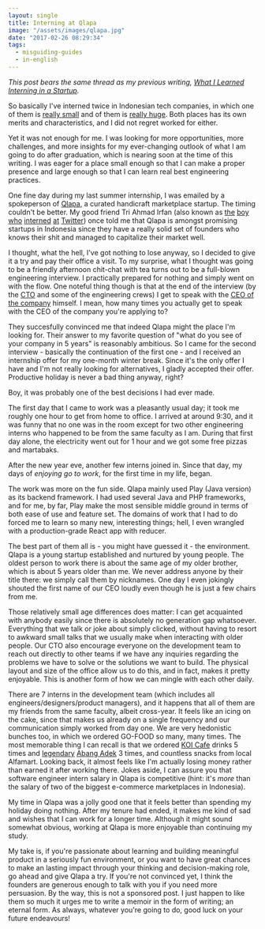 ```yaml
---
layout: single
title: Interning at Qlapa
image: "/assets/images/qlapa.jpg"
date: "2017-02-26 08:29:34"
tags:
  - misguiding-guides
  - in-english
---
```


_This post bears the same thread as my previous writing, [What I Learned Interning in a Startup](/2015/07/26/what-i-learned-interning-in-a-startup.html)._

So basically I've interned twice in Indonesian tech companies, in which one of them is [really small](https://www.trustklik.com/) and of them is [really huge](https://www.traveloka.com/). Both places has its own merits and characteristics, and I did not regret worked for either.

Yet it was not enough for me. I was looking for more opportunities, more challenges, and more insights for my ever-changing outlook of what I am going to do after graduation, which is nearing soon at the time of this writing. I was eager for a place small enough so that I can make a proper presence and large enough so that I can learn real best engineering practices.

One fine day during my last summer internship, I was emailed by a spokeperson of [Qlapa](https://qlapa.com/), a curated handicraft marketplace startup. The timing couldn't be better. My good friend Tri Ahmad Irfan (also known as [the][] [boy][] [who][] [interned][] [at][] [Twitter][]) once told me that Qlapa is amongst promising startups in Indonesia since they have a really solid set of founders who knows their shit and managed to capitalize their market well.

I thought, what the hell, I've got nothing to lose anyway, so I decided to give it a try and pay their office a visit. To my surprise, what I thought was going to be a friendly afternoon chit-chat with tea turns out to be a full-blown engineering interview. I practically prepared for nothing and simply went on with the flow. One noteful thing though is that at the end of the interview (by the [CTO](https://id.linkedin.com/in/fransiskusx) and some of the engineering crews) I get to speak with the [CEO of the company](https://id.linkedin.com/in/bennyfajarai) himself. I mean, how many times you actually get to speak with the CEO of the company you're applying to?

They succesfully convinced me that indeed Qlapa might the place I'm looking for. Their answer to my favorite question of "what do you see of your company in 5 years" is reasonably ambitious. So I came for the second interview - basically the continuation of the first one - and I received an internship offer for my one-month winter break. Since it's the only offer I have and I'm not really looking for alternatives, I gladly accepted their offer. Productive holiday is never a bad thing anyway, right?

Boy, it was probably one of the best decisions I had ever made.

The first day that I came to work was a pleasantly usual day; it took me roughly one hour to get from home to office. I arrived at around 9:30, and it was funny that no one was in the room except for two other engineering interns who happened to be from the same faculty as I am. During that first day alone, the electricity went out for 1 hour and we got some free pizzas and martabaks.

After the new year eve, another few interns joined in. Since that day, my days of _enjoying go to work_, for the first time in my life, began.

The work was more on the fun side. Qlapa mainly used Play (Java version) as its backend framework. I had used several Java and PHP frameworks, and for me, by far, Play make the most sensible middle ground in terms of both ease of use and feature set. The domains of work that I had to do forced me to learn so many new, interesting things; hell, I even wrangled with a production-grade React app with reducer.

The best part of them all is - you might have guessed it - the environment. Qlapa is a young startup established and nurtured by young people. The oldest person to work there is about the same age of my older brother, which is about 5 years older than me. We never address anyone by their title there: we simply call them by nicknames. One day I even jokingly shouted the first name of our CEO loudly even though he is just a few chairs from me.

Those relatively small age differences does matter: I can get acquainted with anybody easily since there is absolutely no generation gap whatsoever. Everything that we talk or joke about simply clicked, without having to resort to awkward small talks that we usually make when interacting with older people. Our CTO also encourage everyone on the development team to reach out directly to other teams if we have any inquiries regarding the problems we have to solve or the solutions we want to build. The physical layout and size of the office allow us to do this, and in fact, makes it pretty enjoyable. This is another form of how we can mingle with each other daily.

There are 7 interns in the development team (which includes all engineers/designers/product managers), and it happens that all of them are my friends from the same faculty, albeit cross-year. It feels like an icing on the cake, since that makes us already on a single frequency and our communication simply worked from day one. We are very hedonistic bunches too, in which we ordered GO-FOOD so many, many times. The most memorable thing I can recall is that we ordered [KOI Cafe](https://www.zomato.com/id/jakarta/koi-cafe-penjaringan/menu) drinks 5 times and [legendary](http://citizen6.liputan6.com/read/2587923/penggila-mie-dunia-kapok-makan-mie-di-warung-indonesia-kenapa) [Abang Adek](https://www.zomato.com/id/jakarta/abang-adek-tomang/menu) 3 times, and countless snacks from local Alfamart. Looking back, it almost feels like I'm actually losing money rather than earned it after working there. Jokes aside, I can assure you that software engineer intern salary in Qlapa is competitive (hint: it's _more_ than the salary of two of the biggest e-commerce marketplaces in Indonesia).

My time in Qlapa was a jolly good one that it feels better than spending my holiday doing nothing. After my tenure had ended, it makes me kind of sad and wishes that I can work for a longer time. Although it might sound somewhat obvious, working at Qlapa is more enjoyable than continuing my study.

My take is, if you're passionate about learning and building meaningful product in a seriously fun environment, or you want to have great chances to make an lasting impact through your thinking and decision-making role, go ahead and give Qlapa a try. If you're not convinced yet, I think the founders are generous enough to talk with you if you need more persuasion. By the way, this is not a sponsored post. I just happen to like them so much it urges me to write a memoir in the form of writing; an eternal form. As always, whatever you're going to do, good luck on your future endeavours!

[the]: http://www.youthmanual.com/post/profil/tri-ahmad-irfan-mahasiswa-ilmu-komputer-universitas-indonesia-yang-sukses-magang-di-twitter-amerika-serikat
[boy]: http://sidomi.com/392285/tri-ahmad-irfan-inilah-mahasiswa-ui-yang-magang-di-twitter/
[who]: http://www.solopos.com/2016/10/08/ini-dia-tri-ahmad-irfan-mahasiswa-boyolali-yang-magang-di-twitter-759292
[interned]: https://blog.cozora.com/the-story-of-tri-ahmad-irfan-getting-an-internsip-in-silicon-valley-756c3ed44d29
[at]: https://blog.cozora.com/the-story-of-tri-ahmad-irfan-getting-an-internsip-in-silicon-valley-756c3ed44d29#.al5wiyk96
[twitter]: http://irfan3.me/
